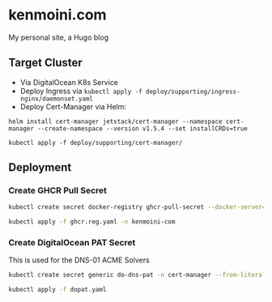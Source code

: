 # kenmoini.com

My personal site, a Hugo blog

## Target Cluster

- Via DigitalOcean K8s Service
- Deploy Ingress via `kubectl apply -f deploy/supporting/ingress-nginx/daemonset.yaml`
- Deploy Cert-Manager via Helm:

```
helm install cert-manager jetstack/cert-manager --namespace cert-manager --create-namespace --version v1.5.4 --set installCRDs=true

kubectl apply -f deploy/supporting/cert-manager/
```

## Deployment

### Create GHCR Pull Secret

```bash
kubectl create secret docker-registry ghcr-pull-secret --docker-server=ghcr.io --docker-username=kenmoini --docker-password=$(cat ~/.ghPAT) --docker-email=ken@kenmoini.com --dry-run=client -o yaml > ghcr.reg.yaml

kubectl apply -f ghcr.reg.yaml -n kenmoini-com
```

### Create DigitalOcean PAT Secret

This is used for the DNS-01 ACME Solvers

```bash
kubectl create secret generic do-dns-pat -n cert-manager --from-literal=access-token=$(cat ~/.doPAT) --dry-run=client -o yaml > dopat.yaml

kubectl apply -f dopat.yaml
```